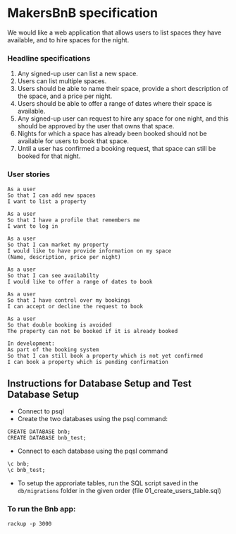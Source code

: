 # MakersBnB specification

We would like a web application that allows users to list spaces they have available, and to hire spaces for the night.

### Headline specifications
1. Any signed-up user can list a new space.
2. Users can list multiple spaces.
3. Users should be able to name their space, provide a short description of the space, and a price per night.
4. Users should be able to offer a range of dates where their space is available.
5. Any signed-up user can request to hire any space for one night, and this should be approved by the user that owns that space.
6. Nights for which a space has already been booked should not be available for users to book that space.
7. Until a user has confirmed a booking request, that space can still be booked for that night.

### User stories
```
As a user
So that I can add new spaces
I want to list a property

As a user
So that I have a profile that remembers me
I want to log in

As a user
So that I can market my property
I would like to have provide information on my space 
(Name, description, price per night)

As a user
So that I can see availabilty 
I would like to offer a range of dates to book

As a user
So that I have control over my bookings
I can accept or decline the request to book

As a user
So that double booking is avoided
The property can not be booked if it is already booked

In development:
As part of the booking system
So that I can still book a property which is not yet confirmed 
I can book a property which is pending confirmation 
```


Instructions for Database Setup and Test Database Setup
----
* Connect to psql
* Create the two databases using the psql command: 
```
CREATE DATABASE bnb;
CREATE DATABASE bnb_test;
```
* Connect to each database using the pqsl command 
```
\c bnb;
\c bnb_test;
```
* To setup the approriate tables, run the SQL script saved in the `db/migrations` folder in the given order (file 01_create_users_table.sql)


### To run the Bnb app:

```
rackup -p 3000
```
